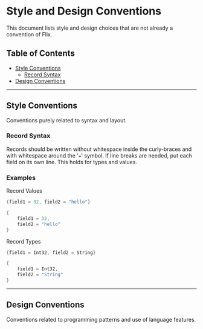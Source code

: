 # Style and Design Conventions
This document lists style and design choices that are not already a convention
of Flix.

<!-- OBS: keep this updated and ordered when changing content -->
## Table of Contents
* [Style Conventions](#style-conventions)
    * [Record Syntax](#record-syntax)
* [Design Conventions](#design-conventions)

--------------------------------------------------------------------------------

## Style Conventions
Conventions purely related to syntax and layout.

### Record Syntax
Records should be written without whitespace inside the curly-braces and with
whitespace around the '`=`' symbol. If line breaks are needed, put each field on
its own line. This holds for types and values.

### Examples
Record Values

```scala
{field1 = 32, field2 = "hello"}
```
```scala
{
    field1 = 32,
    field2 = "hello"
}
```
Record Types
```scala
{field1 = Int32, field2 = String}
```
```scala
{
    field1 = Int32,
    field2 = "String"
}
```

--------------------------------------------------------------------------------

## Design Conventions
Conventions related to programming patterns and use of language features.